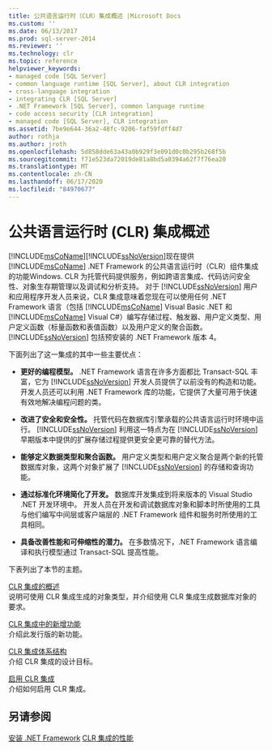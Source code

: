 ```yaml
---
title: 公共语言运行时（CLR）集成概述 |Microsoft Docs
ms.custom: ''
ms.date: 06/13/2017
ms.prod: sql-server-2014
ms.reviewer: ''
ms.technology: clr
ms.topic: reference
helpviewer_keywords:
- managed code [SQL Server]
- common language runtime [SQL Server], about CLR integration
- cross-language integration
- integrating CLR [SQL Server]
- .NET Framework [SQL Server], common language runtime
- code access security [CLR integration]
- managed code [SQL Server], CLR integration
ms.assetid: 7be9e644-36a2-48fc-9206-faf59fdff4d7
author: rothja
ms.author: jroth
ms.openlocfilehash: 5d858dde63a43a0b929f3e091d0c0b295b268f5b
ms.sourcegitcommit: f71e523da72019de81a8bd5a0394a62f7f76ea20
ms.translationtype: MT
ms.contentlocale: zh-CN
ms.lasthandoff: 06/17/2020
ms.locfileid: "84970677"
---
```

# <a name="common-language-runtime-clr-integration-overview"></a>公共语言运行时 (CLR) 集成概述
  [!INCLUDE[msCoName](../../../includes/msconame-md.md)][!INCLUDE[ssNoVersion](../../../includes/ssnoversion-md.md)]现在提供 [!INCLUDE[msCoName](../../../includes/msconame-md.md)] .NET Framework 的公共语言运行时（CLR）组件集成的功能Windows. CLR 为托管代码提供服务，例如跨语言集成、代码访问安全性、对象生存期管理以及调试和分析支持。 对于 [!INCLUDE[ssNoVersion](../../../includes/ssnoversion-md.md)] 用户和应用程序开发人员来说，CLR 集成意味着您现在可以使用任何 .NET Framework 语言（包括 [!INCLUDE[msCoName](../../../includes/msconame-md.md)] Visual Basic .NET 和 [!INCLUDE[msCoName](../../../includes/msconame-md.md)] Visual C#）编写存储过程、触发器、用户定义类型、用户定义函数（标量函数和表值函数）以及用户定义的聚合函数。 [!INCLUDE[ssNoVersion](../../../includes/ssnoversion-md.md)] 包括预安装的 .NET Framework 版本 4。  
  
 下面列出了这一集成的其中一些主要优点：  
  
-   **更好的编程模型。** .NET Framework 语言在许多方面都比 Transact-SQL 丰富，它为 [!INCLUDE[ssNoVersion](../../../includes/ssnoversion-md.md)] 开发人员提供了以前没有的构造和功能。 开发人员还可以利用 .NET Framework 库的功能，它提供了大量可用于快速有效地解决编程问题的类。  
  
-   **改进了安全和安全性。** 托管代码在数据库引擎承载的公共语言运行时环境中运行。 [!INCLUDE[ssNoVersion](../../../includes/ssnoversion-md.md)] 利用这一特点为在 [!INCLUDE[ssNoVersion](../../../includes/ssnoversion-md.md)] 早期版本中提供的扩展存储过程提供更安全更可靠的替代方法。  
  
-   **能够定义数据类型和聚合函数。** 用户定义类型和用户定义聚合是两个新的托管数据库对象，这两个对象扩展了 [!INCLUDE[ssNoVersion](../../../includes/ssnoversion-md.md)] 的存储和查询功能。  
  
-   **通过标准化环境简化了开发。** 数据库开发集成到将来版本的  Visual Studio .NET 开发环境中。 开发人员在开发和调试数据库对象和脚本时所使用的工具与他们编写中间层或客户端层的 .NET Framework 组件和服务时所使用的工具相同。  
  
-   **具备改善性能和可伸缩性的潜力。** 在多数情况下，.NET Framework 语言编译和执行模型通过 Transact-SQL 提高性能。  
  
 下表列出了本节的主题。  
  
 [CLR 集成的概述](clr-integration-overview.md)  
 说明可使用 CLR 集成生成的对象类型，并介绍使用 CLR 集成生成数据库对象的要求。  
  
 [CLR 集成中的新增功能](clr-integration-what-s-new.md)  
 介绍此发行版的新功能。  
  
 [CLR 集成体系结构](../../database-engine/dev-guide/architecture-of-clr-integration.md)  
 介绍 CLR 集成的设计目标。  
  
 [启用 CLR 集成](clr-integration-enabling.md)  
 介绍如何启用 CLR 集成。  
  
## <a name="see-also"></a>另请参阅  
 [安装 .NET Framework](https://technet.microsoft.com/library/ms166014\(v=SQL.105\).aspx)   
 [CLR 集成的性能](clr-integration-architecture-performance.md)  
  
  
